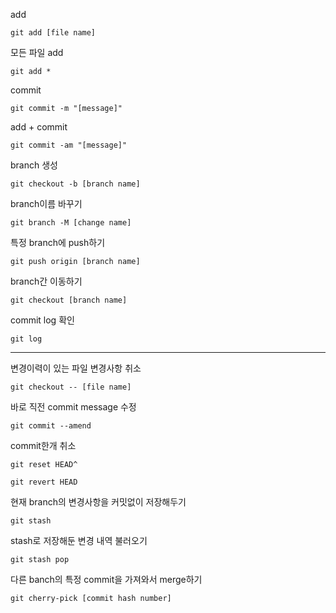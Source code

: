 add

```
git add [file name]
```



모든 파일 add

```
git add *
```



commit

```
git commit -m "[message]"
```



add + commit

```
git commit -am "[message]"
```



branch 생성

```
git checkout -b [branch name]
```



branch이름 바꾸기

```
git branch -M [change name]
```



특정 branch에 push하기

```
git push origin [branch name]
```



branch간 이동하기

```
git checkout [branch name]
```



commit log 확인

```
git log
```



<hr>

변경이력이 있는 파일 변경사항 취소

```
git checkout -- [file name]
```



바로 직전 commit message 수정

```
git commit --amend
```



commit한개 취소

```
git reset HEAD^

git revert HEAD
```



현재 branch의 변경사항을 커밋없이 저장해두기

```
git stash
```



stash로 저장해둔 변경 내역 불러오기

```
git stash pop
```



다른 banch의 특정 commit을 가져와서 merge하기

```
git cherry-pick [commit hash number]
```

